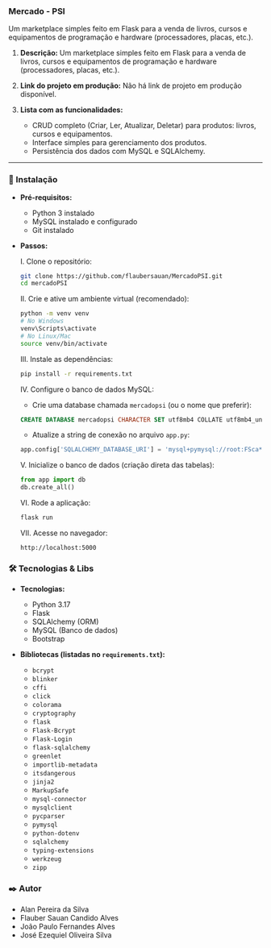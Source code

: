 ### Mercado - PSI

Um marketplace simples feito em Flask para a venda de livros, cursos e equipamentos de programação e hardware (processadores, placas, etc.).

1.  **Descrição:** Um marketplace simples feito em Flask para a venda de livros, cursos e equipamentos de programação e hardware (processadores, placas, etc.).

2.  **Link do projeto em produção:** Não há link de projeto em produção disponível.

3.  **Lista com as funcionalidades:**

      * CRUD completo (Criar, Ler, Atualizar, Deletar) para produtos: livros, cursos e equipamentos.
      * Interface simples para gerenciamento dos produtos.
      * Persistência dos dados com MySQL e SQLAlchemy.

-----

### 🔧 Instalação

  * **Pré-requisitos:**

      * Python 3 instalado
      * MySQL instalado e configurado
      * Git instalado

  * **Passos:**

    I.  Clone o repositório:

    <!-- end list -->

    ```bash
    git clone https://github.com/flaubersauan/MercadoPSI.git
    cd mercadoPSI
    ```

    II.  Crie e ative um ambiente virtual (recomendado):

    <!-- end list -->

    ```bash
    python -m venv venv
    # No Windows
    venv\Scripts\activate
    # No Linux/Mac
    source venv/bin/activate
    ```

    III.  Instale as dependências:

    <!-- end list -->

    ```bash
    pip install -r requirements.txt
    ```

    IV.  Configure o banco de dados MySQL:

    <!-- end list -->

      * Crie uma database chamada `mercadopsi` (ou o nome que preferir):

    <!-- end list -->

    ```sql
    CREATE DATABASE mercadopsi CHARACTER SET utf8mb4 COLLATE utf8mb4_unicode_ci;
    ```

      * Atualize a string de conexão no arquivo `app.py`:

    <!-- end list -->

    ```python
    app.config['SQLALCHEMY_DATABASE_URI'] = 'mysql+pymysql://root:FSca*2033@localhost/mercadopsi'
    ```

    V.  Inicialize o banco de dados (criação direta das tabelas):

    <!-- end list -->

    ```python
    from app import db
    db.create_all()
    ```

    VI.  Rode a aplicação:

    <!-- end list -->

    ```bash
    flask run
    ```

    VII.  Acesse no navegador:

    <!-- end list -->

    ```
    http://localhost:5000
    ```


### 🛠️ Tecnologias & Libs

  * **Tecnologias:**

      * Python 3.17
      * Flask
      * SQLAlchemy (ORM)
      * MySQL (Banco de dados)
      * Bootstrap

  * **Bibliotecas (listadas no `requirements.txt`):**

      * `bcrypt`
      * `blinker`
      * `cffi`
      * `click`
      * `colorama`
      * `cryptography`
      * `flask`
      * `Flask-Bcrypt`
      * `Flask-Login`
      * `flask-sqlalchemy`
      * `greenlet`
      * `importlib-metadata`
      * `itsdangerous`
      * `jinja2`
      * `MarkupSafe`
      * `mysql-connector`
      * `mysqlclient`
      * `pycparser`
      * `pymysql`
      * `python-dotenv`
      * `sqlalchemy`
      * `typing-extensions`
      * `werkzeug`
      * `zipp`

### ✒️ Autor

  * Alan Pereira da Silva
  * Flauber Sauan Candido Alves
  * João Paulo Fernandes Alves
  * José Ezequiel Oliveira Silva
